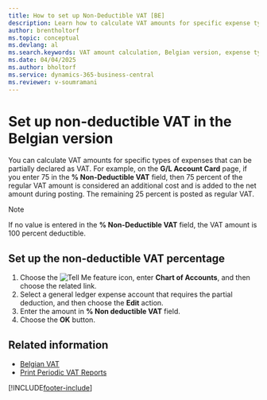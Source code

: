 ```yaml
---
title: How to set up Non-Deductible VAT [BE]
description: Learn how to calculate VAT amounts for specific expense types that can be partially declared as VAT.
author: brentholtorf
ms.topic: conceptual
ms.devlang: al
ms.search.keywords: VAT amount calculation, Belgian version, expense types, partial declaration
ms.date: 04/04/2025
ms.author: bholtorf
ms.service: dynamics-365-business-central
ms.reviewer: v-soumramani
---
```


# Set up non-deductible VAT in the Belgian version

You can calculate VAT amounts for specific types of expenses that can be partially declared as VAT. For example, on the **G/L Account Card** page, if you enter 75 in the **% Non-Deductible VAT** field, then 75 percent of the regular VAT amount is considered an additional cost and is added to the net amount during posting. The remaining 25 percent is posted as regular VAT.  

> [!NOTE]  
> If no value is entered in the **% Non-Deductible VAT** field, the VAT amount is 100 percent deductible.  

## Set up the non-deductible VAT percentage  

1. Choose the ![Tell Me feature](../../media/ui-search/search_small.png "Tell me what you want to do") icon, enter **Chart of Accounts**, and then choose the related link.  
1. Select a general ledger expense account that requires the partial deduction, and then choose the **Edit** action.  
1. Enter the amount in **% Non deductible VAT** field.  
1. Choose the **OK** button.  

## Related information

- [Belgian VAT](belgian-vat.md)
- [Print Periodic VAT Reports](how-to-print-periodic-vat-reports.md)

[!INCLUDE[footer-include](../../includes/footer-banner.md)]
